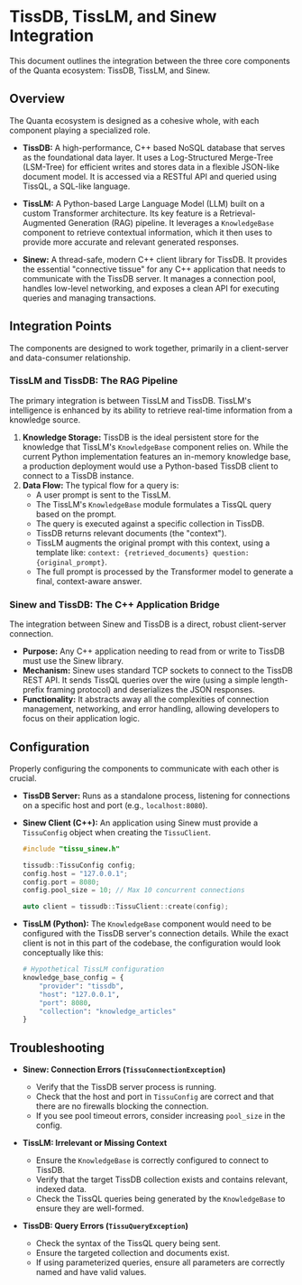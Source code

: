 # TissDB, TissLM, and Sinew Integration

This document outlines the integration between the three core components of the Quanta ecosystem: TissDB, TissLM, and Sinew.

## Overview

The Quanta ecosystem is designed as a cohesive whole, with each component playing a specialized role.

*   **TissDB:** A high-performance, C++ based NoSQL database that serves as the foundational data layer. It uses a Log-Structured Merge-Tree (LSM-Tree) for efficient writes and stores data in a flexible JSON-like document model. It is accessed via a RESTful API and queried using TissQL, a SQL-like language.

*   **TissLM:** A Python-based Large Language Model (LLM) built on a custom Transformer architecture. Its key feature is a Retrieval-Augmented Generation (RAG) pipeline. It leverages a `KnowledgeBase` component to retrieve contextual information, which it then uses to provide more accurate and relevant generated responses.

*   **Sinew:** A thread-safe, modern C++ client library for TissDB. It provides the essential "connective tissue" for any C++ application that needs to communicate with the TissDB server. It manages a connection pool, handles low-level networking, and exposes a clean API for executing queries and managing transactions.

## Integration Points

The components are designed to work together, primarily in a client-server and data-consumer relationship.

### TissLM and TissDB: The RAG Pipeline

The primary integration is between TissLM and TissDB. TissLM's intelligence is enhanced by its ability to retrieve real-time information from a knowledge source.

1.  **Knowledge Storage:** TissDB is the ideal persistent store for the knowledge that TissLM's `KnowledgeBase` component relies on. While the current Python implementation features an in-memory knowledge base, a production deployment would use a Python-based TissDB client to connect to a TissDB instance.
2.  **Data Flow:** The typical flow for a query is:
    *   A user prompt is sent to the TissLM.
    *   The TissLM's `KnowledgeBase` module formulates a TissQL query based on the prompt.
    *   The query is executed against a specific collection in TissDB.
    *   TissDB returns relevant documents (the "context").
    *   TissLM augments the original prompt with this context, using a template like: `context: {retrieved_documents} question: {original_prompt}`.
    *   The full prompt is processed by the Transformer model to generate a final, context-aware answer.

### Sinew and TissDB: The C++ Application Bridge

The integration between Sinew and TissDB is a direct, robust client-server connection.

*   **Purpose:** Any C++ application needing to read from or write to TissDB must use the Sinew library.
*   **Mechanism:** Sinew uses standard TCP sockets to connect to the TissDB REST API. It sends TissQL queries over the wire (using a simple length-prefix framing protocol) and deserializes the JSON responses.
*   **Functionality:** It abstracts away all the complexities of connection management, networking, and error handling, allowing developers to focus on their application logic.

## Configuration

Properly configuring the components to communicate with each other is crucial.

*   **TissDB Server:** Runs as a standalone process, listening for connections on a specific host and port (e.g., `localhost:8080`).

*   **Sinew Client (C++):** An application using Sinew must provide a `TissuConfig` object when creating the `TissuClient`.
    ```cpp
    #include "tissu_sinew.h"

    tissudb::TissuConfig config;
    config.host = "127.0.0.1";
    config.port = 8080;
    config.pool_size = 10; // Max 10 concurrent connections

    auto client = tissudb::TissuClient::create(config);
    ```

*   **TissLM (Python):** The `KnowledgeBase` component would need to be configured with the TissDB server's connection details. While the exact client is not in this part of the codebase, the configuration would look conceptually like this:
    ```python
    # Hypothetical TissLM configuration
    knowledge_base_config = {
        "provider": "tissdb",
        "host": "127.0.0.1",
        "port": 8080,
        "collection": "knowledge_articles"
    }
    ```

## Troubleshooting

*   **Sinew: Connection Errors (`TissuConnectionException`)**
    *   Verify that the TissDB server process is running.
    *   Check that the host and port in `TissuConfig` are correct and that there are no firewalls blocking the connection.
    *   If you see pool timeout errors, consider increasing `pool_size` in the config.

*   **TissLM: Irrelevant or Missing Context**
    *   Ensure the `KnowledgeBase` is correctly configured to connect to TissDB.
    *   Verify that the target TissDB collection exists and contains relevant, indexed data.
    *   Check the TissQL queries being generated by the `KnowledgeBase` to ensure they are well-formed.

*   **TissDB: Query Errors (`TissuQueryException`)**
    *   Check the syntax of the TissQL query being sent.
    *   Ensure the targeted collection and documents exist.
    *   If using parameterized queries, ensure all parameters are correctly named and have valid values.
